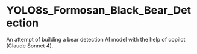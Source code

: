 # YOLO8s_Formosan_Black_Bear_Detection
An attempt of building a bear detection AI model with the help of copilot (Claude Sonnet 4).
